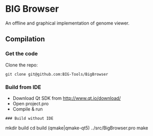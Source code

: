 # BIG Browser

An offline and graphical implementation of genome viewer.

## Compilation

### Get the code

Clone the repo:

```
git clone git@github.com:BIG-Tools/BigBrowser
```
### Build from IDE
* Download Qt SDK from http://www.qt.io/download/
* Open project.pro
* Compile & run 
```
### Build without IDE

```
mkdir build
cd build
(qmake|qmake-qt5) ../src/BigBrowser.pro
make
```


